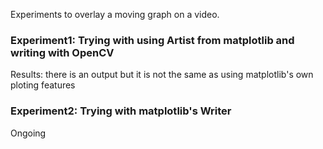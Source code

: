 Experiments to overlay a moving graph on a video.

### Experiment1: Trying with using Artist from matplotlib and writing with OpenCV
Results: there is an output but it is not the same as using matplotlib's own ploting features

### Experiment2: Trying with matplotlib's Writer
Ongoing